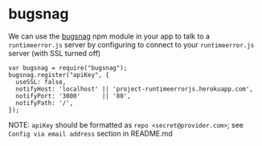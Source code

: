 # bugsnag

We can use the [bugsnag](https://github.com/develsadvocates/bugsnag-node) npm module in your app to talk to a `runtimeerror.js` server by configuring to connect to your `runtimeerror.js` server (with SSL turned off)

```
var bugsnag = require("bugsnag");
bugsnag.register("apiKey", {
  useSSL: false,
  notifyHost: 'localhost' || 'project-runtimeerrorjs.herokuapp.com',
  notifyPort: '3000'      || '80',
  notifyPath: '/',
});
```

NOTE: `apiKey` should be formatted as `repo <secret@provider.com>`; see `Config via email address` section in README.md
